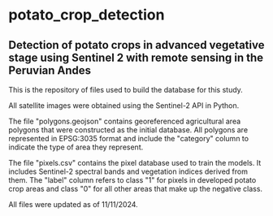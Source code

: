 # potato_crop_detection

## Detection of potato crops in advanced vegetative stage using Sentinel 2 with remote sensing in the Peruvian Andes

This is the repository of files used to build the database for this study.

All satellite images were obtained using the Sentinel-2 API in Python.

The file "polygons.geojson" contains georeferenced agricultural area polygons that were constructed as the initial database. All polygons are represented in EPSG:3035 format and include the "category" column to indicate the type of area they represent.

The file "pixels.csv" contains the pixel database used to train the models. It includes Sentinel-2 spectral bands and vegetation indices derived from them. The "label" column refers to class "1" for pixels in developed potato crop areas and class "0" for all other areas that make up the negative class.

All files were updated as of 11/11/2024.

